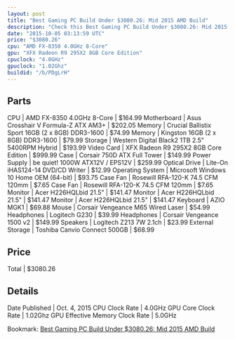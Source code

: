 ```yaml
---
layout: post
title: "Best Gaming PC Build Under $3080.26: Mid 2015 AMD Build"
description: "Check this Best Gaming PC Build Under $3080.26: Mid 2015 AMD Build. CPU: AMD FX-8350 4.0GHz 8-Core, Motherboard: Asus Crosshair V Formula-Z ATX AM3+, Memory: Crucial Balli"
date: "2015-10-05 03:13:59 UTC"
price: "$3080.26"
cpu: "AMD FX-8350 4.0GHz 8-Core"
gpu: "XFX Radeon R9 295X2 8GB Core Edition"
cpuclock: "4.0GHz"
gpuclock: "1.02Ghz"
buildid: "/b/PDgLrH"
---
```


## Parts

CPU | AMD FX-8350 4.0GHz 8-Core | $164.99
Motherboard | Asus Crosshair V Formula-Z ATX AM3+ | $202.05
Memory | Crucial Ballistix Sport 16GB (2 x 8GB) DDR3-1600 | $74.99
Memory | Kingston 16GB (2 x 8GB) DDR3-1600 | $79.99
Storage | Western Digital Black2 1TB 2.5" 5400RPM Hybrid | $193.99
Video Card | XFX Radeon R9 295X2 8GB Core Edition | $999.99
Case | Corsair 750D ATX Full Tower | $149.99
Power Supply | be quiet! 1000W ATX12V / EPS12V | $259.99
Optical Drive | Lite-On iHAS124-14 DVD/CD Writer | $12.99
Operating System | Microsoft Windows 10 Home OEM (64-bit) | $93.75
Case Fan | Rosewill RFA-120-K 74.5 CFM 120mm | $7.65
Case Fan | Rosewill RFA-120-K 74.5 CFM 120mm | $7.65
Monitor | Acer H226HQLbid 21.5" | $141.47
Monitor | Acer H226HQLbid 21.5" | $141.47
Monitor | Acer H226HQLbid 21.5" | $141.47
Keyboard | AZIO MGK1 | $69.88
Mouse | Corsair Vengeance M65 Wired Laser | $54.99
Headphones | Logitech G230 | $39.99
Headphones | Corsair Vengeance 1500 v2 | $149.99
Speakers | Logitech Z213 7W 2.1ch | $23.99
External Storage | Toshiba Canvio Connect 500GB | $68.99

## Price

Total | $3080.26

## Details

Date Published | Oct. 4, 2015
CPU Clock Rate | 4.0GHz
GPU Core Clock Rate | 1.02Ghz
GPU Effective Memory Clock Rate | 5.0GHz

Bookmark: [Best Gaming PC Build Under $3080.26: Mid 2015 AMD Build](http://pcbuilders.github.io/2015/10/05/best-gaming-pc-build-under-3080-dollars-dot-26-mid-2015-amd-build/)
